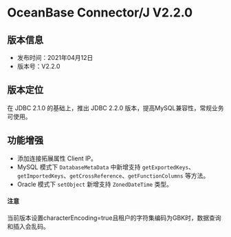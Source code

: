 # OceanBase Connector/J V2.2.0

## 版本信息

- 发布时间：2021年04月12日
- 版本号：V2.2.0

## 版本定位

在 JDBC 2.1.0 的基础上，推出 JDBC 2.2.0 版本，提高MySQL兼容性，常规业务可使用。

## 功能增强

- 添加连接拓展属性 Client IP。
- MySQL 模式下 `DatabaseMetaData` 中新增支持 `getExportedKeys`、`getImportedKeys`、`getCrossReference`、`getFunctionColumns` 等方法。
- Oracle 模式下 `setObject` 新增支持 `ZonedDateTime` 类型。


<main id="notice" type='notice'>
   <h4>注意</h4>
   <p>当前版本设置characterEncoding=true且租户的字符集编码为GBK时，数据查询和插入会乱码。</p>
</main>
